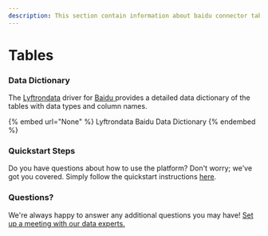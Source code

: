 ```yaml
---
description: This section contain information about baidu connector tables information
---
```


# Tables

### Data Dictionary

The [Lyftrondata](https://www.lyftrondata.com/) driver for [Baidu](None/)[ ](https://www.lyftrondata.com/integration/baidu/)provides a detailed data dictionary of the tables with data types and column names.

{% embed url="None" %}
Lyftrondata Baidu Data Dictionary
{% endembed %}

### Quickstart Steps

Do you have questions about how to use the platform? Don't worry; we've got you covered. Simply follow the quickstart instructions [here](../README.md).

### Questions? <a href="#questions" id="questions"></a>

We're always happy to answer any additional questions you may have! [Set up a meeting with our data experts.](https://www.lyftrondata.com/book-a-meeting/)

